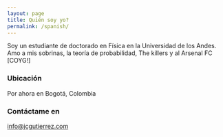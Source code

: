 ```yaml
---
layout: page
title: Quién soy yo?
permalink: /spanish/
---
```


Soy un estudiante de doctorado en Física en la Universidad de los Andes. Amo a mis sobrinas, la teoría de probabilidad, The killers y al Arsenal FC [COYG!]

### Ubicación

Por ahora en Bogotá, Colombia

### Contáctame en

[info@jcgutierrez.com](mailto:info@jcgutierrez.com)


